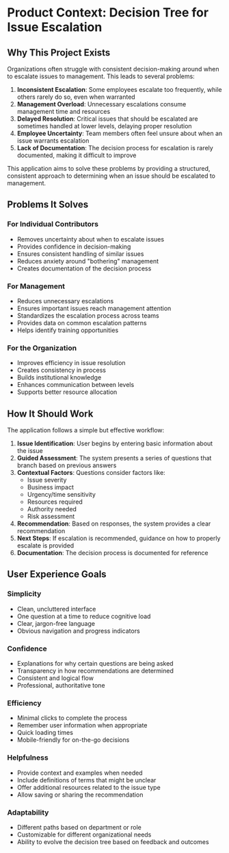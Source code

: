 # Product Context: Decision Tree for Issue Escalation

## Why This Project Exists

Organizations often struggle with consistent decision-making around when to escalate issues to management. This leads to several problems:

1. **Inconsistent Escalation**: Some employees escalate too frequently, while others rarely do so, even when warranted
2. **Management Overload**: Unnecessary escalations consume management time and resources
3. **Delayed Resolution**: Critical issues that should be escalated are sometimes handled at lower levels, delaying proper resolution
4. **Employee Uncertainty**: Team members often feel unsure about when an issue warrants escalation
5. **Lack of Documentation**: The decision process for escalation is rarely documented, making it difficult to improve

This application aims to solve these problems by providing a structured, consistent approach to determining when an issue should be escalated to management.

## Problems It Solves

### For Individual Contributors
- Removes uncertainty about when to escalate issues
- Provides confidence in decision-making
- Ensures consistent handling of similar issues
- Reduces anxiety around "bothering" management
- Creates documentation of the decision process

### For Management
- Reduces unnecessary escalations
- Ensures important issues reach management attention
- Standardizes the escalation process across teams
- Provides data on common escalation patterns
- Helps identify training opportunities

### For the Organization
- Improves efficiency in issue resolution
- Creates consistency in process
- Builds institutional knowledge
- Enhances communication between levels
- Supports better resource allocation

## How It Should Work

The application follows a simple but effective workflow:

1. **Issue Identification**: User begins by entering basic information about the issue
2. **Guided Assessment**: The system presents a series of questions that branch based on previous answers
3. **Contextual Factors**: Questions consider factors like:
   - Issue severity
   - Business impact
   - Urgency/time sensitivity
   - Resources required
   - Authority needed
   - Risk assessment
4. **Recommendation**: Based on responses, the system provides a clear recommendation
5. **Next Steps**: If escalation is recommended, guidance on how to properly escalate is provided
6. **Documentation**: The decision process is documented for reference

## User Experience Goals

### Simplicity
- Clean, uncluttered interface
- One question at a time to reduce cognitive load
- Clear, jargon-free language
- Obvious navigation and progress indicators

### Confidence
- Explanations for why certain questions are being asked
- Transparency in how recommendations are determined
- Consistent and logical flow
- Professional, authoritative tone

### Efficiency
- Minimal clicks to complete the process
- Remember user information when appropriate
- Quick loading times
- Mobile-friendly for on-the-go decisions

### Helpfulness
- Provide context and examples when needed
- Include definitions of terms that might be unclear
- Offer additional resources related to the issue type
- Allow saving or sharing the recommendation

### Adaptability
- Different paths based on department or role
- Customizable for different organizational needs
- Ability to evolve the decision tree based on feedback and outcomes
